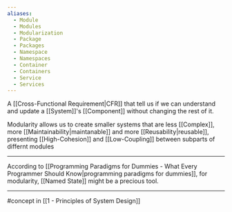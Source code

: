 ```yaml
---
aliases:
  - Module
  - Modules
  - Modularization
  - Package
  - Packages
  - Namespace
  - Namespaces
  - Container
  - Containers
  - Service
  - Services
---
```

A [[Cross-Functional Requirement|CFR]] that tell us if we can understand and update a [[System]]'s [[Component]] without changing the rest of it.

Modularity allows us to create smaller systems that are less [[Complex]], more [[Maintainability|maintanable]] and more [[Reusability|reusable]], presenting [[High-Cohesion]] and [[Low-Coupling]] between subparts of differnt modules

---

According to [[Programming Paradigms for Dummies - What Every Programmer Should Know|programming paradigms for dummies]], for modularity, [[Named State]] might be a precious tool.

---

#concept in [[1 - Principles of System Design]]